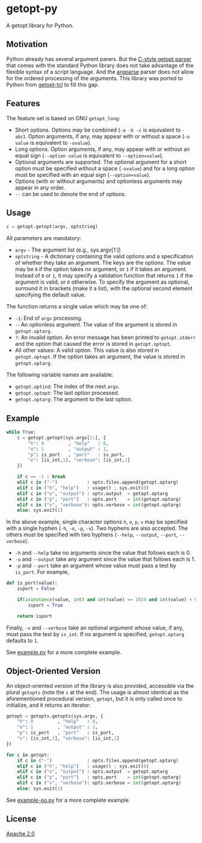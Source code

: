 # getopt-py
A getopt library for Python.


## Motivation

Python already has several argument parers. But the [C-style getopt parser]
that comes with the standard Python library does not take advantage of the
flexible syntax of a script language. And the [argparse] parser does not allow
for the ordered processing of the arguments. This library was ported to Python
from [getopt-tcl] to fill this gap.


## Features

The feature set is based on GNU `getopt_long`:

- Short options. Options may be combined (`-a -b -c` is equivalent to `-abc`).
  Option arguments, if any, may appear with or without a space (`-o value` is
  equivalent to `-ovalue`).
- Long options. Option arguments, if any, may appear with or without an equal sign
  (`--option value` is equivalent to `--option=value`).
- Optional arguments are supported. The optional argument for a short option
  must be specified without a space (`-ovalue`) and for a long option must be
  specified with an equal sign (`--option=value`).
- Options (with or without arguments) and optionless arguments may appear in
  any order.
- `--` can be used to denote the end of options.


## Usage
```python
c = getopt.getopt(argv, optstring)
```

All parameters are mandatory:
- `argv` - The argument list (e.g., sys.argv[1:])
- `optstring` - A dictionary containing the valid options and a specification
  of whether they take an argument. The keys are the options. The value may be
  `0` if the option takes no argument, or `1` if it takes an argument. Instead
  of `0` or `1`, it may specify a validation function that returns `1` if the
  argument is valid, or `0` otherwise. To specify the argument as optional,
  surround it in brackets (make it a list), with the optional second element
  specifying the default value.

The function returns a single value which may be one of:
- `-1`: End of `argv` processing.
- `-`: An optionless argument. The value of the argument is stored in `getopt.optarg`.
- `?`: An invalid option. An error message has been printed to `getopt.stderr` and the
  option that caused the error is stored in `getopt.optopt`.
- All other values: A valid option. This value is also stored in `getopt.optopt`. If
  the option takes an argument, the value is stored in `getopt.optarg`.

The following variable names are available:
- `getopt.optind`: The index of the next `argv`.
- `getopt.optopt`: The last option processed.
- `getopt.optarg`: The argument to the last option.



## Example
```python
while True:
    c = getopt.getopt(sys.argv[1:], {
        "h": 0         , "help"   : 0,
        "o": 1         , "output" : 1,
        "p": is_port   , "port"   : is_port,
        "v": [is_int,1], "verbose": [is_int,1]
    })

    if c == -1 : break
    elif c in ("-")           : opts.files.append(getopt.optarg)
    elif c in ("h", "help")   : usage() ; sys.exit(0)
    elif c in ("o", "output") : opts.output  = getopt.optarg
    elif c in ("p", "port")   : opts.port    = int(getopt.optarg)
    elif c in ("v", "verbose"): opts.verbose = int(getopt.optarg)
    else: sys.exit(1)
```

In the above example, single character options `h`, `o`, `p`, `v` may be
specified with a single hyphen (`-h`, `-o`, `-p`, `-v`). Two hyphens are also
accepted. The others must be specified with two hyphens (`--help`,
`--output`, `--port`, `--verbose`).

- `-h` and `--help` take no arguments since the value that follows each is 0.
- `-o` and `--output` take any argument since the value that follows each is 1.
- `-p` and `--port` take an argument whose value must pass a test by `is_port`.
  For example,

```python
def is_port(value):
    isport = False

    if(isinstance(value, int) and int(value) >= 1024 and int(value) < 65536):
        isport = True

    return isport
```

Finally, `-v` and `--verbose` take an optional argument whose value, if any,
must pass the test by `is_int`. If no argument is specified, `getopt.optarg`
defaults to `1`.

See [example.py] for a more complete example.


## Object-Oriented Version

An object-oriented version of the library is also provided, accessible via the
plural `getopts` (note the `s` at the end).  The usage is almost identical as
the aforementioned procedural version, `getopt`, but it is only called once to
initialize, and it returns an iterator:
```python
getopt = getopts.getopts(sys.argv, {
    "h": 0         , "help"   : 0,
    "o": 1         , "output" : 1,
    "p": is_port   , "port"   : is_port,
    "v": [is_int,1], "verbose": [is_int,1]
})

for c in getopt:
    if c in ("-")             : opts.files.append(getopt.optarg)
    elif c in ("h", "help")   : usage() ; sys.exit(0)
    elif c in ("o", "output") : opts.output  = getopt.optarg
    elif c in ("p", "port")   : opts.port    = int(getopt.optarg)
    elif c in ("v", "verbose"): opts.verbose = int(getopt.optarg)
    else: sys.exit(1)
```

See [example-oo.py] for a more complete example.


## License

[Apache 2.0]


[C-style getopt parser]: <https://docs.python.org/3.1/library/getopt.html>
[argparse]: <https://docs.python.org/3/library/argparse.html>
[getopt-tcl]: <https://github.com/markuskimius/getopt-tcl/>
[example.py]: <https://github.com/markuskimius/getopt-py/blob/master/test/example.py>
[example-oo.py]: <https://github.com/markuskimius/getopt-py/blob/master/test/example-oo.py>
[Apache 2.0]: <https://github.com/markuskimius/getopt-py/blob/master/LICENSE>

